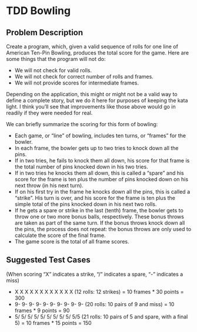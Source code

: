 # TDD Bowling

## Problem Description
Create a program, which, given a valid sequence of rolls for one line of American Ten-Pin Bowling, produces the total score for the game. Here are some things that the program will not do:

*	We will not check for valid rolls.
*	We will not check for correct number of rolls and frames.
*	We will not provide scores for intermediate frames.

Depending on the application, this might or might not be a valid way to define a complete story, but we do it here for purposes of keeping the kata light. I think you’ll see that improvements like those above would go in readily if they were needed for real.

We can briefly summarize the scoring for this form of bowling:

*	Each game, or “line” of bowling, includes ten turns, or “frames” for the bowler.
*	In each frame, the bowler gets up to two tries to knock down all the pins.
*	If in two tries, he fails to knock them all down, his score for that frame is the total number of pins knocked down in his two tries.
*	If in two tries he knocks them all down, this is called a “spare” and his score for the frame is ten plus the number of pins knocked down on his next throw (in his next turn).
*	If on his first try in the frame he knocks down all the pins, this is called a “strike”. His turn is over, and his score for the frame is ten plus the simple total of the pins knocked down in his next two rolls.
*	If he gets a spare or strike in the last (tenth) frame, the bowler gets to throw one or two more bonus balls, respectively. These bonus throws are taken as part of the same turn. If the bonus throws knock down all the pins, the process does not repeat: the bonus throws are only used to calculate the score of the final frame.
*	The game score is the total of all frame scores.

## Suggested Test Cases
(When scoring “X” indicates a strike, “/” indicates a spare, “-” indicates a miss)

*	X X X X X X X X X X X X (12 rolls: 12 strikes) = 10 frames * 30 points = 300
*	9- 9- 9- 9- 9- 9- 9- 9- 9- 9- (20 rolls: 10 pairs of 9 and miss) = 10 frames * 9 points = 90
*	5/ 5/ 5/ 5/ 5/ 5/ 5/ 5/ 5/ 5/5 (21 rolls: 10 pairs of 5 and spare, with a final 5) = 10 frames * 15 points = 150
